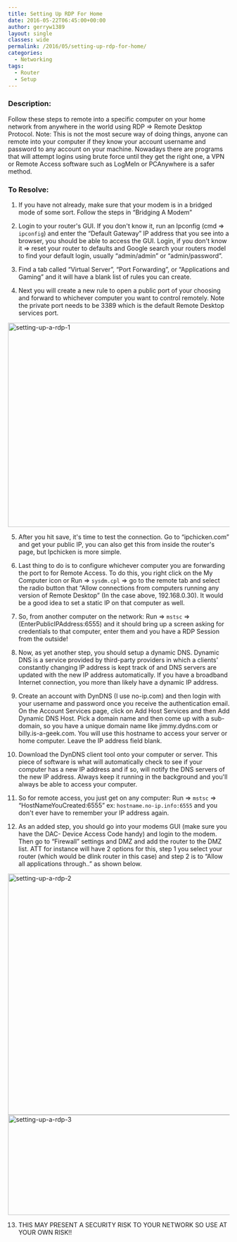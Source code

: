 ```yaml
---
title: Setting Up RDP For Home
date: 2016-05-22T06:45:00+00:00
author: gerryw1389
layout: single
classes: wide
permalink: /2016/05/setting-up-rdp-for-home/
categories:
  - Networking
tags:
  - Router
  - Setup
---
```

<!--more-->

### Description:

Follow these steps to remote into a specific computer on your home network from anywhere in the world using RDP => Remote Desktop Protocol. Note: This is not the most secure way of doing things, anyone can remote into your computer if they know your account username and password to any account on your machine. Nowadays there are programs that will attempt logins using brute force until they get the right one, a VPN or Remote Access software such as LogMeIn or PCAnywhere is a safer method.

### To Resolve:

1. If you have not already, make sure that your modem is in a bridged mode of some sort. Follow the steps in &#8220;Bridging A Modem&#8221;

2. Login to your router's GUI. If you don't know it, run an Ipconfig (cmd => `ipconfig`) and enter the &#8220;Default Gateway&#8221; IP address that you see into a browser, you should be able to access the GUI. Login, if you don't know it => reset your router to defaults and Google search your routers model to find your default login, usually &#8220;admin/admin&#8221; or &#8220;admin/password&#8221;.

3. Find a tab called &#8220;Virtual Server&#8221;, &#8220;Port Forwarding&#8221;, or &#8220;Applications and Gaming&#8221; and it will have a blank list of rules you can create.

4. Next you will create a new rule to open a public port of your choosing and forward to whichever computer you want to control remotely. Note the private port needs to be 3389 which is the default Remote Desktop services port.
  <img class="alignnone size-full wp-image-700" src="https://automationadmin.com/assets/images/uploads/2016/09/setting-up-a-rdp-1.png" alt="setting-up-a-rdp-1" width="861" height="465" srcset="https://automationadmin.com/assets/images/uploads/2016/09/setting-up-a-rdp-1.png 861w, https://automationadmin.com/assets/images/uploads/2016/09/setting-up-a-rdp-1-300x162.png 300w, https://automationadmin.com/assets/images/uploads/2016/09/setting-up-a-rdp-1-768x415.png 768w" sizes="(max-width: 861px) 100vw, 861px" />

5. After you hit save, it's time to test the connection. Go to &#8220;ipchicken.com&#8221; and get your public IP, you can also get this from inside the router's page, but Ipchicken is more simple.

6. Last thing to do is to configure whichever computer you are forwarding the port to for Remote Access. To do this, you right click on the My Computer icon or Run => `sysdm.cpl` => go to the remote tab and select the radio button that &#8220;Allow connections from computers running any version of Remote Desktop&#8221; (In the case above, 192.168.0.30). It would be a good idea to set a static IP on that computer as well.

7. So, from another computer on the network: Run => `mstsc` => (EnterPublicIPAddress:6555) and it should bring up a screen asking for credentials to that computer, enter them and you have a RDP Session from the outside!

8. Now, as yet another step, you should setup a dynamic DNS. Dynamic DNS is a service provided by third-party providers in which a clients' constantly changing IP address is kept track of and DNS servers are updated with the new IP address automatically. If you have a broadband Internet connection, you more than likely have a dynamic IP address.

9. Create an account with DynDNS (I use no-ip.com) and then login with your username and password once you receive the authentication email. On the Account Services page, click on Add Host Services and then Add Dynamic DNS Host. Pick a domain name and then come up with a sub-domain, so you have a unique domain name like jimmy.dydns.com or billy.is-a-geek.com. You will use this hostname to access your server or home computer. Leave the IP address field blank.

10. Download the DynDNS client tool onto your computer or server. This piece of software is what will automatically check to see if your computer has a new IP address and if so, will notify the DNS servers of the new IP address. Always keep it running in the background and you'll always be able to access your computer.

11. So for remote access, you just get on any computer: Run => `mstsc` => &#8220;HostNameYouCreated:6555&#8221; ex: `hostname.no-ip.info:6555` and you don't ever have to remember your IP address again.

12. As an added step, you should go into your modems GUI (make sure you have the DAC- Device Access Code handy) and login to the modem. Then go to &#8220;Firewall&#8221; settings and DMZ and add the router to the DMZ list. ATT for instance will have 2 options for this, step 1 you select your router (which would be dlink router in this case) and step 2 is to &#8220;Allow all applications through..&#8221; as shown below.

  <img class="alignnone size-full wp-image-701" src="https://automationadmin.com/assets/images/uploads/2016/09/setting-up-a-rdp-2.png" alt="setting-up-a-rdp-2" width="793" height="549" srcset="https://automationadmin.com/assets/images/uploads/2016/09/setting-up-a-rdp-2.png 793w, https://automationadmin.com/assets/images/uploads/2016/09/setting-up-a-rdp-2-300x208.png 300w, https://automationadmin.com/assets/images/uploads/2016/09/setting-up-a-rdp-2-768x532.png 768w" sizes="(max-width: 793px) 100vw, 793px" />
  <img class="alignnone size-full wp-image-702" src="https://automationadmin.com/assets/images/uploads/2016/09/setting-up-a-rdp-3.png" alt="setting-up-a-rdp-3" width="754" height="228" srcset="https://automationadmin.com/assets/images/uploads/2016/09/setting-up-a-rdp-3.png 754w, https://automationadmin.com/assets/images/uploads/2016/09/setting-up-a-rdp-3-300x91.png 300w" sizes="(max-width: 754px) 100vw, 754px" />

13. THIS MAY PRESENT A SECURITY RISK TO YOUR NETWORK SO USE AT YOUR OWN RISK!!